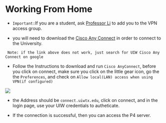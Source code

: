 # Working From Home

* ```Important:```If you are a student, ask [Professor Li](mailto:jili1@uiwtx.edu) to add you to the VPN access group.

* you will need to download the [Cisco Any Connect](https://help.uiw.edu/support/solutions/articles/17000071028-Install-Cisco-AnyConnect-VPN-for-Windows) in order to connect to the University. 

``` Note: if the link above does not work, just search for UIW Cisco Any Connect on google```

* Follow the Instructions to download and run ```Cisco AnyConnect```, before you click on connect, make sure you click on the little gear icon, go the the ```Preferences```, and check on ```Allow local(LAN) access when using VPN(if configured)```

<img src="../Assets/CiscoAnyConnectConfig.png">

* the Address should be ```connect.uiwtx.edu```, click on connect, and in the login page, use your UIW credentials to autheticate.

* If the connection is successful, then you can access the P4 server.  